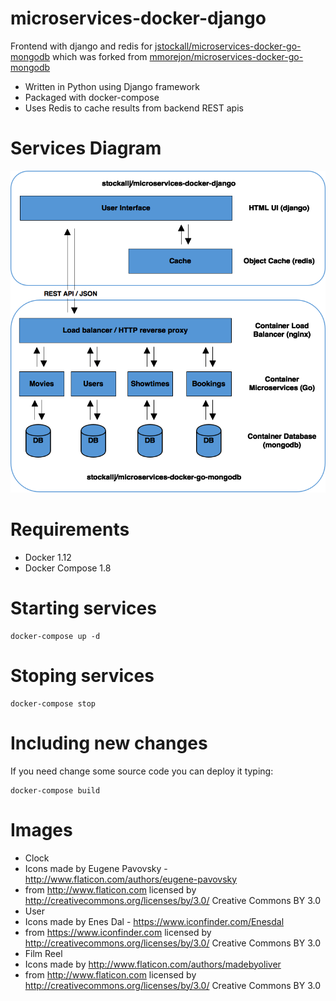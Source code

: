 # microservices-docker-django
Frontend with django and redis for [jstockall/microservices-docker-go-mongodb](https://github.com/jstockall/microservices-docker-go-mongodb)
which was forked from [mmorejon/microservices-docker-go-mongodb](https://github.com/mmorejon/microservices-docker-go-mongodb)

* Written in Python using Django framework
* Packaged with docker-compose
* Uses Redis to cache results from backend REST apis

# Services Diagram
![services diagram](https://github.com/jstockall/microservices-docker-django/blob/master/microservices-docker-django.png)

Requirements
===========

* Docker 1.12
* Docker Compose 1.8

Starting services
==============================

```
docker-compose up -d
```

Stoping services
==============================

```
docker-compose stop
```

Including new changes
==============================

If you need change some source code you can deploy it typing:

```
docker-compose build
```

# Images
 * Clock
  * Icons made by Eugene Pavovsky - http://www.flaticon.com/authors/eugene-pavovsky
  * from http://www.flaticon.com licensed by http://creativecommons.org/licenses/by/3.0/ Creative Commons BY 3.0
 * User
  * Icons made by Enes Dal - https://www.iconfinder.com/Enesdal
  * from https://www.iconfinder.com licensed by http://creativecommons.org/licenses/by/3.0/ Creative Commons BY 3.0
 * Film Reel
  * Icons made by http://www.flaticon.com/authors/madebyoliver
  * from http://www.flaticon.com licensed by http://creativecommons.org/licenses/by/3.0/ Creative Commons BY 3.0
